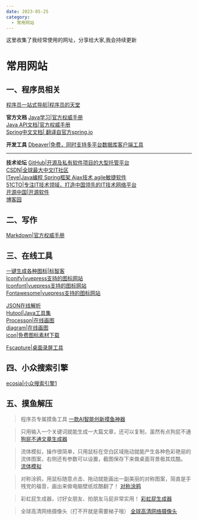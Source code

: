 ```yaml
---
date: 2023-05-25
category:
  - 常用网站
---
```


这里收集了我经常使用的网址，分享给大家,我会持续更新
# 常用网站

## 一、程序员相关

[程序员一站式导航|程序员的天堂](http://www.cxy521.com/)<br/>

**官方文档**
[Java学习|官方权威手册](https://docs.oracle.com/javase/tutorial/java/index.html)<br/>
[Java API文档|官方权威手册](https://www.oracle.com/cn/java/technologies/java-se-api-doc.html)<br/>
[Spring中文文档| 翻译自官方spring.io](https://springdoc.cn/)<br/>

**开发工具**
[Dbeaver|免费，同时支持多平台数据库客户端工具](https://dbeaver.io/)<br/>

---
**技术论坛**
[GitHub|开源及私有软件项目的大型托管平台](http://www.github.com/)<br/>
[CSDN|全球最大中文IT社区](http://www.csdn.net/)<br/>
[ITeye|Java编程 Spring框架 Ajax技术 agile敏捷软件](https://www.iteye.com/)<br/>
[51CTO|专注IT技术领域，打造中国领先的IT技术网络平台](https://www.51cto.com/)<br/>
[开源中国|开源软件](https://www.oschina.net/)<br/>
[博客园](https://www.cnblogs.com/)<br/>
 


## 二、写作
[Markdown|官方权威手册](https://markdown.com.cn/)<br/>

 
## 三、在线工具
[一键生成各种图标|标智客](https://www.logomaker.com.cn/)<br/>
[Iconify|vuepress支持的图标网站](https://icon-sets.iconify.design/)<br/>
[Iconfont|vuepress支持的图标网站](https://www.iconfont.cn/)<br/>
[Fontawesome|vuepress支持的图标网站](https://fontawesome.com/icons/)<br/>

[JSON在线解析](https://www.sojson.com/)<br/>
[Hutool|Java工具集](https://hutool.cn/)<br/>
[Processon|在线画图](https://www.processon.com/)<br/>
[diagram|在线画图](https://app.diagrams.net/)<br/>
[icon|免费图标素材下载](https://iconmonstr.com/)<br/>

[Fscapture|桌面录屏工具](https://www.faststonecapture.cn/)<br/>

## 四、小众搜索引擎
 [ecosia|小众搜索引擎1]( https://www.ecosia.org/)<br/>



## 五、摸鱼解压
> 程序员专属摸鱼工具
[一款AI智能创新摸鱼神器](https://thief.im/)<br/>

> 只用输入一个关键词就能生成一大篇文章，还可以复制，虽然有点狗屁不通
[狗屁不通文章生成器](https://suulnnka.github.io/BullshitGenerator/)<br/>

> 流体模拟，操作很简单，只用鼠标在空白区域拖动就能产生各种色彩艳丽的流体图案，右侧还有参数可以设置，截图保存下来做桌面背景极其炫酷。
[流体模拟](https://paveldogreat.github.io/WebGL-Fluid-Simulation/)<br/>

> 对称涂鸦，用鼠标随意点击、拖动就能画出一副美丽的对称图案，简直是手残党的福音，画出来做电脑壁纸炫酷翻了！
[对称涂鸦](http://weavesilk.com/)<br/>

>  彩虹屁生成器，讨好女朋友、拍朋友马屁非常实用！
[彩虹屁生成器](https://chp.shadiao.pro/)<br/>

> 全球高清网络摄像头（打不开就是需要梯子哦）
[全球高清网络摄像头](https://www.skylinewebcams.com/)<br/>



    